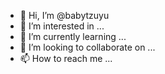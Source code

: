 - 👋 Hi, I’m @babytzuyu
- 👀 I’m interested in ...
- 🌱 I’m currently learning ...
- 💞️ I’m looking to collaborate on ...
- 📫 How to reach me ...

<!---
babytzuyu/babytzuyu is a ✨ special ✨ repository because its `README.md` (this file) appears on your GitHub profile.
You can click the Preview link to take a look at your changes.
--->
